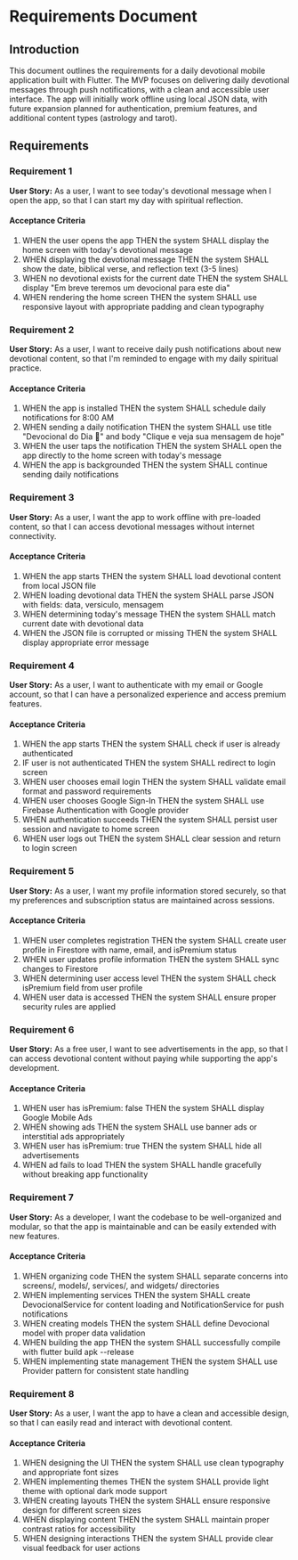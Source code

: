 # Requirements Document

## Introduction

This document outlines the requirements for a daily devotional mobile application built with Flutter. The MVP focuses on delivering daily devotional messages through push notifications, with a clean and accessible user interface. The app will initially work offline using local JSON data, with future expansion planned for authentication, premium features, and additional content types (astrology and tarot).

## Requirements

### Requirement 1

**User Story:** As a user, I want to see today's devotional message when I open the app, so that I can start my day with spiritual reflection.

#### Acceptance Criteria

1. WHEN the user opens the app THEN the system SHALL display the home screen with today's devotional message
2. WHEN displaying the devotional message THEN the system SHALL show the date, biblical verse, and reflection text (3-5 lines)
3. WHEN no devotional exists for the current date THEN the system SHALL display "Em breve teremos um devocional para este dia"
4. WHEN rendering the home screen THEN the system SHALL use responsive layout with appropriate padding and clean typography

### Requirement 2

**User Story:** As a user, I want to receive daily push notifications about new devotional content, so that I'm reminded to engage with my daily spiritual practice.

#### Acceptance Criteria

1. WHEN the app is installed THEN the system SHALL schedule daily notifications for 8:00 AM
2. WHEN sending a daily notification THEN the system SHALL use title "Devocional do Dia 🙏" and body "Clique e veja sua mensagem de hoje"
3. WHEN the user taps the notification THEN the system SHALL open the app directly to the home screen with today's message
4. WHEN the app is backgrounded THEN the system SHALL continue sending daily notifications

### Requirement 3

**User Story:** As a user, I want the app to work offline with pre-loaded content, so that I can access devotional messages without internet connectivity.

#### Acceptance Criteria

1. WHEN the app starts THEN the system SHALL load devotional content from local JSON file
2. WHEN loading devotional data THEN the system SHALL parse JSON with fields: data, versiculo, mensagem
3. WHEN determining today's message THEN the system SHALL match current date with devotional data
4. WHEN the JSON file is corrupted or missing THEN the system SHALL display appropriate error message

### Requirement 4

**User Story:** As a user, I want to authenticate with my email or Google account, so that I can have a personalized experience and access premium features.

#### Acceptance Criteria

1. WHEN the app starts THEN the system SHALL check if user is already authenticated
2. IF user is not authenticated THEN the system SHALL redirect to login screen
3. WHEN user chooses email login THEN the system SHALL validate email format and password requirements
4. WHEN user chooses Google Sign-In THEN the system SHALL use Firebase Authentication with Google provider
5. WHEN authentication succeeds THEN the system SHALL persist user session and navigate to home screen
6. WHEN user logs out THEN the system SHALL clear session and return to login screen

### Requirement 5

**User Story:** As a user, I want my profile information stored securely, so that my preferences and subscription status are maintained across sessions.

#### Acceptance Criteria

1. WHEN user completes registration THEN the system SHALL create user profile in Firestore with name, email, and isPremium status
2. WHEN user updates profile information THEN the system SHALL sync changes to Firestore
3. WHEN determining user access level THEN the system SHALL check isPremium field from user profile
4. WHEN user data is accessed THEN the system SHALL ensure proper security rules are applied

### Requirement 6

**User Story:** As a free user, I want to see advertisements in the app, so that I can access devotional content without paying while supporting the app's development.

#### Acceptance Criteria

1. WHEN user has isPremium: false THEN the system SHALL display Google Mobile Ads
2. WHEN showing ads THEN the system SHALL use banner ads or interstitial ads appropriately
3. WHEN user has isPremium: true THEN the system SHALL hide all advertisements
4. WHEN ad fails to load THEN the system SHALL handle gracefully without breaking app functionality

### Requirement 7

**User Story:** As a developer, I want the codebase to be well-organized and modular, so that the app is maintainable and can be easily extended with new features.

#### Acceptance Criteria

1. WHEN organizing code THEN the system SHALL separate concerns into screens/, models/, services/, and widgets/ directories
2. WHEN implementing services THEN the system SHALL create DevocionalService for content loading and NotificationService for push notifications
3. WHEN creating models THEN the system SHALL define Devocional model with proper data validation
4. WHEN building the app THEN the system SHALL successfully compile with flutter build apk --release
5. WHEN implementing state management THEN the system SHALL use Provider pattern for consistent state handling

### Requirement 8

**User Story:** As a user, I want the app to have a clean and accessible design, so that I can easily read and interact with devotional content.

#### Acceptance Criteria

1. WHEN designing the UI THEN the system SHALL use clean typography and appropriate font sizes
2. WHEN implementing themes THEN the system SHALL provide light theme with optional dark mode support
3. WHEN creating layouts THEN the system SHALL ensure responsive design for different screen sizes
4. WHEN displaying content THEN the system SHALL maintain proper contrast ratios for accessibility
5. WHEN designing interactions THEN the system SHALL provide clear visual feedback for user actions